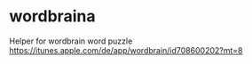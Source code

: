 # wordbraina
Helper for wordbrain word puzzle https://itunes.apple.com/de/app/wordbrain/id708600202?mt=8
